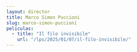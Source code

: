 ```yaml
---
layout: director
title: Marco Simon Puccioni
slug: marco-simon-puccioni
peliculas:
  - title: "Il filo invisibile"
    url: "/lps/2025/01/07/il-filo-invisibile/"
---
```

